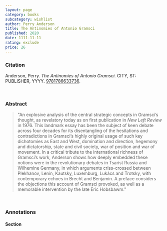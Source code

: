 ```yaml
---
layout: page
category: books
subcategory: wishlist
author: Perry Anderson
title: The Antinomies of Antonio Gramsci
published: 2020
date: 1111-11-11
rating: exclude
price: 26
---
```


### Citation

Anderson, Perry. *The Antinomies of Antonio Gramsci.* CITY, ST: PUBLISHER, YYYY. [9781786633736](https://www.versobooks.com/en-ca/products/554-the-antinomies-of-antonio-gramsci).

<br>

### Abstract

> "An explosive analysis of the central strategic concepts in Gramsci’s thought, as revelatory today as on first publication in *New Left Review* in 1976. This landmark essay has been the subject of keen debate across four decades for its disentangling of the hesitations and contradictions in Gramsci’s highly original usage of such key dichotomies as East and West, domination and direction, hegemony and dictatorship, state and civil society, war of position and war of movement. In a critical tribute to the international richness of Gramsci’s work, Anderson shows how deeply embedded these notions were in the revolutionary debates in Tsarist Russia and Wilhemine Germany, in which arguments criss-crossed between Plekhanov, Lenin, Kautsky, Luxemburg, Lukács and Trotsky, with contemporary echoes in Brecht and Benjamin. A preface considers the objections this account of Gramsci provoked, as well as a memorable intervention by the late Eric Hobsbawm."

<br>

### Annotations

#### Section

<br>
